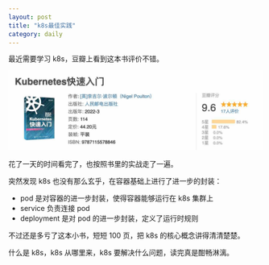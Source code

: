```yaml
---
layout: post
title: "k8s最佳实践"
category: daily
---
```


最近需要学习 k8s，豆瓣上看到这本书评价不错。

![](/assets/image/daily/2024-03-23/Snipaste_2024-03-23_16-27-07.jpg)

花了一天的时间看完了，也按照书里的实战走了一遍。

突然发现 k8s 也没有那么玄乎，在容器基础上进行了进一步的封装：

- pod 是对容器的进一步封装，使得容器能够运行在 k8s 集群上
- service 负责连接 pod
- deployment 是对 pod 的进一步封装，定义了运行时规则

不过还是多亏了这本小书，短短 100 页，把 k8s 的核心概念讲得清清楚楚。

什么是 k8s，k8s 从哪里来，k8s 要解决什么问题，读完真是酣畅淋漓。
